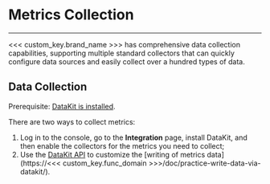 # Metrics Collection
---

<<< custom_key.brand_name >>> has comprehensive data collection capabilities, supporting multiple standard collectors that can quickly configure data sources and easily collect over a hundred types of data.

## Data Collection

Prerequisite: [DataKit is installed](../datakit/datakit-install.md).

There are two ways to collect metrics:

1. Log in to the console, go to the **Integration** page, install DataKit, and then enable the collectors for the metrics you need to collect;
2. Use the [DataKit API](../datakit/apis.md) to customize the [writing of metrics data](https://<<< custom_key.func_domain >>>/doc/practice-write-data-via-datakit/).